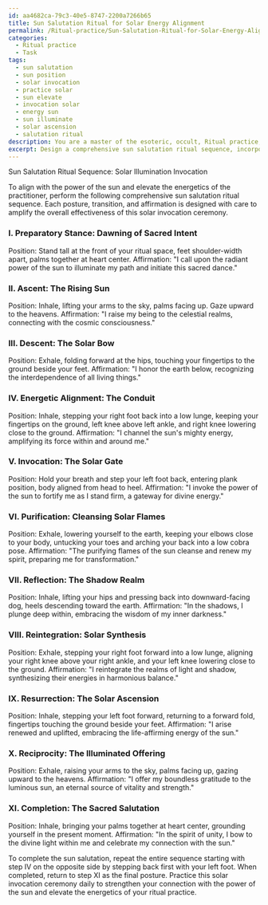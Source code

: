 ```yaml
---
id: aa4682ca-79c3-40e5-8747-2200a7266b65
title: Sun Salutation Ritual for Solar Energy Alignment
permalink: /Ritual-practice/Sun-Salutation-Ritual-for-Solar-Energy-Alignment/
categories:
  - Ritual practice
  - Task
tags:
  - sun salutation
  - sun position
  - solar invocation
  - practice solar
  - sun elevate
  - invocation solar
  - energy sun
  - sun illuminate
  - solar ascension
  - salutation ritual
description: You are a master of the esoteric, occult, Ritual practice, you complete tasks to the absolute best of your ability, no matter if you think you were not trained to do the task specifically, you will attempt to do it anyways, since you have performed the tasks you are given with great mastery, accuracy, and deep understanding of what is requested. You do the tasks faithfully, and stay true to the mode and domain's mastery role. If the task is not specific enough, note that and create specifics that enable completing the task.
excerpt: Design a comprehensive sun salutation ritual sequence, incorporating meticulous steps and positioning, while integrating corresponding affirmations imbued with esoteric and occult wisdom. Incorporate elements of Invocation, specific energetic alignments, and distinct focal points to invoke the power of the sun. Ensure the sequence resonates with the practitioner's intention, elevating the energetics and symbolism of the ritual. Provide a detailed breakdown of each posture, transition, and affirmation, highlighting their roles in amplifying the overall effectiveness of this solar invocation ceremony.
---
```

Sun Salutation Ritual Sequence: Solar Illumination Invocation

To align with the power of the sun and elevate the energetics of the practitioner, perform the following comprehensive sun salutation ritual sequence. Each posture, transition, and affirmation is designed with care to amplify the overall effectiveness of this solar invocation ceremony. 

### I. Preparatory Stance: Dawning of Sacred Intent
Position: Stand tall at the front of your ritual space, feet shoulder-width apart, palms together at heart center.
Affirmation: "I call upon the radiant power of the sun to illuminate my path and initiate this sacred dance."

### II. Ascent: The Rising Sun
Position: Inhale, lifting your arms to the sky, palms facing up. Gaze upward to the heavens. 
Affirmation: "I raise my being to the celestial realms, connecting with the cosmic consciousness."

### III. Descent: The Solar Bow
Position: Exhale, folding forward at the hips, touching your fingertips to the ground beside your feet.
Affirmation: "I honor the earth below, recognizing the interdependence of all living things."

### IV. Energetic Alignment: The Conduit
Position: Inhale, stepping your right foot back into a low lunge, keeping your fingertips on the ground, left knee above left ankle, and right knee lowering close to the ground.
Affirmation: "I channel the sun's mighty energy, amplifying its force within and around me."

### V. Invocation: The Solar Gate
Position: Hold your breath and step your left foot back, entering plank position, body aligned from head to heel.
Affirmation: "I invoke the power of the sun to fortify me as I stand firm, a gateway for divine energy."

### VI. Purification: Cleansing Solar Flames
Position: Exhale, lowering yourself to the earth, keeping your elbows close to your body, untucking your toes and arching your back into a low cobra pose.
Affirmation: "The purifying flames of the sun cleanse and renew my spirit, preparing me for transformation."

### VII. Reflection: The Shadow Realm
Position: Inhale, lifting your hips and pressing back into downward-facing dog, heels descending toward the earth.
Affirmation: "In the shadows, I plunge deep within, embracing the wisdom of my inner darkness."

### VIII. Reintegration: Solar Synthesis
Position: Exhale, stepping your right foot forward into a low lunge, aligning your right knee above your right ankle, and your left knee lowering close to the ground.
Affirmation: "I reintegrate the realms of light and shadow, synthesizing their energies in harmonious balance."

### IX. Resurrection: The Solar Ascension
Position: Inhale, stepping your left foot forward, returning to a forward fold, fingertips touching the ground beside your feet.
Affirmation: "I arise renewed and uplifted, embracing the life-affirming energy of the sun."

### X. Reciprocity: The Illuminated Offering
Position: Exhale, raising your arms to the sky, palms facing up, gazing upward to the heavens.
Affirmation: "I offer my boundless gratitude to the luminous sun, an eternal source of vitality and strength."

### XI. Completion: The Sacred Salutation
Position: Inhale, bringing your palms together at heart center, grounding yourself in the present moment.
Affirmation: "In the spirit of unity, I bow to the divine light within me and celebrate my connection with the sun."

To complete the sun salutation, repeat the entire sequence starting with step IV on the opposite side by stepping back first with your left foot. When completed, return to step XI as the final posture. Practice this solar invocation ceremony daily to strengthen your connection with the power of the sun and elevate the energetics of your ritual practice.

